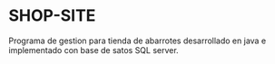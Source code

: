 # SHOP-SITE
Programa de gestion para tienda de abarrotes desarrollado en java e implementado con base de satos SQL server.
